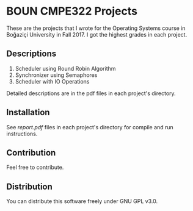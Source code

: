 # BOUN CMPE322 Projects

These are the projects that I wrote for the Operating Systems course in Boğaziçi University in Fall 2017. I got the highest grades in each project.

## Descriptions

1. Scheduler using Round Robin Algorithm
2. Synchronizer using Semaphores
3. Scheduler with IO Operations

Detailed descriptions are in the pdf files in each project's directory.

## Installation

See _report.pdf_ files in each project's directory for compile and run instructions.

## Contribution

Feel free to contribute.

## Distribution

You can distribute this software freely under GNU GPL v3.0.
